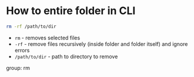 # How to entire folder in CLI

```bash
rm -rf /path/to/dir
```

- `rm` - removes selected files
- `-rf` - remove files recursively (inside folder and folder itself) and ignore errors
- `/path/to/dir` - path to directory to remove

group: rm


